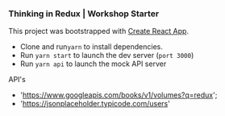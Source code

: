 ### Thinking in Redux | Workshop Starter

This project was bootstrapped with 
[Create React App](https://github.com/facebookincubator/create-react-app).

- Clone and run`yarn` to install dependencies.  
- Run `yarn start` to launch the dev server (`port 3000`)
- Run `yarn api` to launch the mock API server

API's
- 'https://www.googleapis.com/books/v1/volumes?q=redux';
- 'https://jsonplaceholder.typicode.com/users'